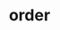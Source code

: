 ---
title: order
permalink: order
title-seo: Оформить заказ | Заказать снюс в Казахстане
descr: Закажите снюс в нашем интернет-магазине. Отправка по всей территории Казахстана, находимся в Караганде..
keywords: снюс Казахстан, снюс купить, снюс, snus, снюс заказать
layout: order
---